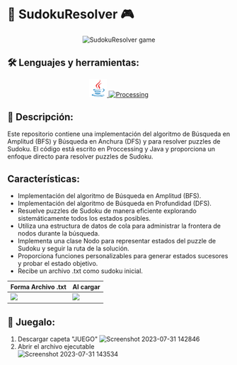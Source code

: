 # :mag_right: SudokuResolver :video_game:

<p align="center">
  <img align="center" height="500px" alt="SudokuResolver game" src="https://github.com/SantiagoAnzola1/SudokuResolver/assets/134959710/ac573bba-33a7-4a7c-b121-8ba8918ad89a"/>
</p>


## :hammer_and_wrench: Lenguajes y herramientas:
<p align="center"> 
  <a href="https://www.java.com" target="_blank" rel="noreferrer"> <img src="https://raw.githubusercontent.com/devicons/devicon/master/icons/java/java-original.svg" alt="java" width="40" height="40"/> </a>
  <a href="https://processing.org/" target="_blank" rel="noreferrer"> <img src="https://cdn.jsdelivr.net/gh/devicons/devicon@latest/icons/processing/processing-original.svg" alt="Processing" width="40" height="40"/> </a> 
</p>


## :page_with_curl: Descripción:
Este repositorio contiene una implementación del algoritmo de Búsqueda en Amplitud (BFS) y Búsqueda en Anchura (DFS) y para resolver puzzles de Sudoku. El código está escrito en Proccessing y Java y proporciona un enfoque directo para resolver puzzles de Sudoku.

## Características:
  - Implementación del algoritmo de Búsqueda en Amplitud (BFS).
  - Implementación del algoritmo de Búsqueda en Profundidad (DFS).
  - Resuelve puzzles de Sudoku de manera eficiente explorando sistemáticamente todos los estados posibles.
  - Utiliza una estructura de datos de cola para administrar la frontera de nodos durante la búsqueda.
  - Implementa una clase Nodo para representar estados del puzzle de Sudoku y seguir la ruta de la solución.
  - Proporciona funciones personalizables para generar estados sucesores y probar el estado objetivo.
  - Recibe un archivo .txt como sudoku inicial.

| Forma Archivo .txt | Al cargar |
| ------------- | ------------- |
| <img width="100%" src="https://github.com/SantiagoAnzola1/SudokuResolver/assets/134959710/caa966cc-d9d3-4e60-99d9-77d7179c41d0" /> | <img  width="100%" src="https://github.com/SantiagoAnzola1/SudokuResolver/assets/134959710/0b920094-d961-4217-8b5d-893de094c3cd" />  |

## :game_die: Juegalo:

1. Descargar capeta "JUEGO"
   ![Screenshot 2023-07-31 142846](https://github.com/SantiagoAnzola1/Silletero-Runner/assets/134959710/73fc3a84-2159-4291-9ab0-dbb30141440f)
2. Abrir el archivo ejecutable  
![Screenshot 2023-07-31 143534](https://github.com/SantiagoAnzola1/Silletero-Runner/assets/134959710/bd08afa1-2553-420d-b523-6f884e1ba380)
